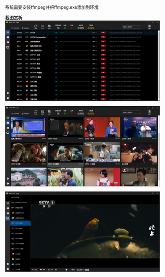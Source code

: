 系统需要安装ffmpeg并把ffmpeg.exe添加到环境





**截图赏析**
![ANTV-01](https://raw.githubusercontent.com/TangBaohua/ANTV/refs/heads/main/images/ANTV-01.png)

![ANTV-02](https://raw.githubusercontent.com/TangBaohua/ANTV/refs/heads/main/images/ANTV-02.png)

![ANTV-03](https://raw.githubusercontent.com/TangBaohua/ANTV/refs/heads/main/images/ANTV-03.png)

